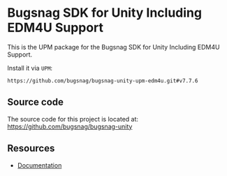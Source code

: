 Bugsnag SDK for Unity Including EDM4U Support
===========

This is the UPM package for the Bugsnag SDK for Unity Including EDM4U Support.

Install it via `UPM`:
```
https://github.com/bugsnag/bugsnag-unity-upm-edm4u.git#v7.7.6
```

## Source code

The source code for this project is located at: https://github.com/bugsnag/bugsnag-unity

## Resources

* [Documentation](https://docs.bugsnag.com/platforms/unity/)
